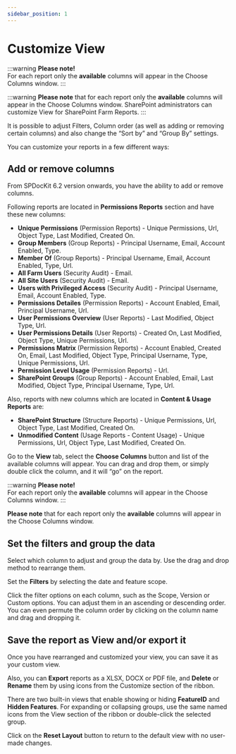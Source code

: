 ```yaml
---
sidebar_position: 1
---
```


# Customize View

:::warning
**Please note!**  
For each report only the **available** columns will appear in the Choose Columns window.
:::

:::warning
**Please note** that for each report only the **available** columns will appear in the Choose Columns window. SharePoint administrators can customize View for SharePoint Farm Reports.
:::

It is possible to adjust Filters, Column order (as well as adding or removing certain columns) and also change the “Sort by” and “Group By” settings.

You can customize your reports in a few different ways:

## **Add or remove columns**

From SPDocKit 6.2 version onwards, you have the ability to add or remove columns.

Following reports are located in **Permissions Reports** section and have these new columns:

* **Unique Permissions** (Permission Reports) - Unique Permissions, Url, Object Type, Last Modified, Created On.
* **Group Members** (Group Reports) - Principal Username, Email, Account Enabled, Type.
* **Member Of** (Group Reports) - Principal Username, Email, Account Enabled, Type, Url.
* **All Farm Users** (Security Audit) - Email.
* **All Site Users** (Security Audit) - Email.
* **Users with Privileged Access** (Security Audit) - Principal Username, Email, Account Enabled, Type.
* **Permissions Detailes** (Permission Reports) - Account Enabled, Email, Principal Username, Url.
* **User Permissions Overview** (User Reports) - Last Modified, Object Type, Url.
* **User Permissions Details** (User Reports) - Created On, Last Modified, Object Type, Unique Permissions, Url.
* **Permissions Matrix** (Permission Reports) - Account Enabled, Created On, Email, Last Modified, Object Type, Principal Username, Type, Unique Permissions, Url.
* **Permission Level Usage** (Permission Reports) - Url.
* **SharePoint Groups** (Group Reports) - Account Enabled, Email, Last Modified, Object Type, Principal Username, Type, Url.

Also, reports with new columns which are located in **Content & Usage Reports** are:

* **SharePoint Structure** (Structure Reports) - Unique Permissions, Url, Object Type, Last Modified, Created On.
* **Unmodified Content** (Usage Reports - Content Usage) - Unique Permissions, Url, Object Type, Last Modified, Created On.

Go to the **View** tab, select the **Choose Columns** button and list of the available columns will appear. You can drag and drop them, or simply double click the column, and it will “go” on the report.

:::warning
**Please note!**  
For each report only the **available** columns will appear in the Choose Columns window.
:::

**Please note** that for each report only the **available** columns will appear in the Choose Columns window.

## **Set the filters and group the data**

Select which column to adjust and group the data by. Use the drag and drop method to rearrange them.

Set the **Filters** by selecting the date and feature scope.

Click the filter options on each column, such as the Scope, Version or Custom options. You can adjust them in an ascending or descending order. You can even permute the column order by clicking on the column name and drag and dropping it.

## **Save the report as View and/or export it**

Once you have rearranged and customized your view, you can save it as your custom view.

Also, you can **Export** reports as a XLSX, DOCX or PDF file, and **Delete** or **Rename** them by using icons from the Customize section of the ribbon.

There are two built-in views that enable showing or hiding **FeatureID** and **Hidden Features**. For expanding or collapsing groups, use the same named icons from the View section of the ribbon or double-click the selected group.

Click on the **Reset Layout** button to return to the default view with no user-made changes.

